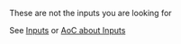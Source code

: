 These are not the inputs you are looking for

See [Inputs](https://github.com/EldoranDev/AdventOfCode2020#inputs) or [AoC about Inputs](https://www.reddit.com/r/adventofcode/comments/e7khy8/are_everyones_input_data_and_by_extension/fa13hb9/)
